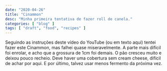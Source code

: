 ```yaml
---
date: "2020-04-26"
title: "Cinammon"
desc: "Minha primeira tentativa de fazer roll de canela."
categories: [ "blog" ]
tags: [ "draft", "food", "recipes" ]
---
```

Seguindo as instruções deste vídeo do YouTube (ou em texto aqui) tentei fazer este Cinammon, mas falhei quase miseravelmente. A parte mais difícil foi enrolar, e acho que a grossura de 1cm foi demais. O pão cresceu muito e deixou pouco recheio. Deve haver uma cobertura sem cream cheese, difícil de achar por aqui. E por último, talvez usar menos fermento da próxima vez.
